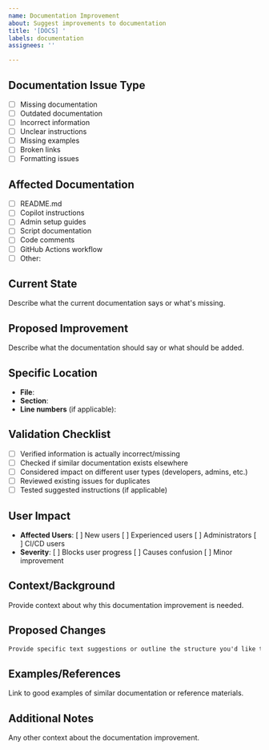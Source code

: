 ```yaml
---
name: Documentation Improvement
about: Suggest improvements to documentation
title: '[DOCS] '
labels: documentation
assignees: ''

---
```


## Documentation Issue Type
- [ ] Missing documentation
- [ ] Outdated documentation
- [ ] Incorrect information
- [ ] Unclear instructions
- [ ] Missing examples
- [ ] Broken links
- [ ] Formatting issues

## Affected Documentation
- [ ] README.md
- [ ] Copilot instructions
- [ ] Admin setup guides
- [ ] Script documentation
- [ ] Code comments
- [ ] GitHub Actions workflow
- [ ] Other: 

## Current State
Describe what the current documentation says or what's missing.

## Proposed Improvement
Describe what the documentation should say or what should be added.

## Specific Location
- **File**: 
- **Section**: 
- **Line numbers** (if applicable): 

## Validation Checklist
- [ ] Verified information is actually incorrect/missing
- [ ] Checked if similar documentation exists elsewhere
- [ ] Considered impact on different user types (developers, admins, etc.)
- [ ] Reviewed existing issues for duplicates
- [ ] Tested suggested instructions (if applicable)

## User Impact
- **Affected Users**: [ ] New users [ ] Experienced users [ ] Administrators [ ] CI/CD users
- **Severity**: [ ] Blocks user progress [ ] Causes confusion [ ] Minor improvement

## Context/Background
Provide context about why this documentation improvement is needed.

## Proposed Changes
```markdown
Provide specific text suggestions or outline the structure you'd like to see
```

## Examples/References
Link to good examples of similar documentation or reference materials.

## Additional Notes
Any other context about the documentation improvement.